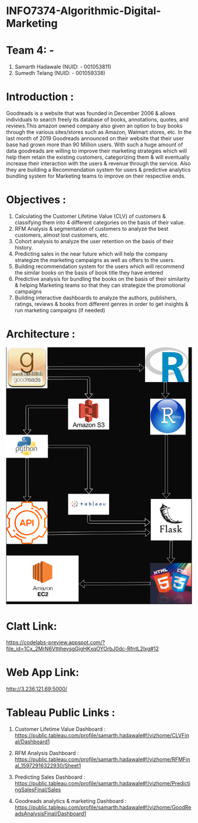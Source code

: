 # INFO7374-Algorithmic-Digital-Marketing

# Team 4: - 

1. Samarth Hadawale (NUID: - 001053811)
2. Sumedh Telang (NUID: - 001059338)

# Introduction :

Goodreads is a website that was founded in December 2006 & allows individuals to search freely its database of books, annotations, quotes, and reviews.This amazon owned company also given an option to buy books through the various sites/stores such as Amazon, Walmart stores, etc. In the last month of 2019 Goodreads announced on their website that their user base had grown more than 90 Million users. 
With such a huge amount of data goodreads are willing to improve their marketing strategies which will help them retain the existing customers, categorizing them & will eventually increase their interaction with the users & revenue through the service. 
Also they are building a Recommendation system for users & predictive analytics bundling system for Marketing teams to improve on their respective ends. 

# Objectives : 

1. Calculating the Customer Lifetime Value (CLV) of customers & classifying them into 4 different categories on the basis of their value.
2. RFM Analysis & segmentation of customers to analyze the best customers, almost lost customers, etc. 
3. Cohort analysis to analyze the user retention on the basis of their history. 
4. Predicting sales in the near future which will help the company strategize the marketing campaigns as well as offers to the users. 
5. Building recommendation system for the users which will recommend the similar books on the basis of book title they have entered
6. Predictive analysis for bundling the books on the basis of their similarity & helping Marketing teams so that they can strategize the promotional campaigns
7. Building interactive dashboards to analyze the authors, publishers, ratings, reviews & books from different genres in order to get insights & run marketing campaigns (if needed)

# Architecture : 

![alt text](https://github.com/sumedhtelang/INFO7374-Algorithmic-Digital-Marketing/blob/master/Final_project/ProjectArchiFinale12.png)

# Clatt Link: 

https://codelabs-preview.appspot.com/?file_id=1Cx_2MrN6VttjhevsgGjgHKxqOYOrbJ0dc-RfntL2lxg#12


# Web App Link: 

http://3.236.121.69:5000/

# Tableau Public Links : 

1. Customer Lifetime Value Dashboard :  https://public.tableau.com/profile/samarth.hadawale#!/vizhome/CLVFinal/Dashboard1

2. RFM Analysis Dashboard : https://public.tableau.com/profile/samarth.hadawale#!/vizhome/RFMFinal_15972916322930/Sheet1

3. Predicting Sales Dashboard : https://public.tableau.com/profile/samarth.hadawale#!/vizhome/PredictingSalesFinal/Sales

4. Goodreads analytics & marketing Dashboard : https://public.tableau.com/profile/samarth.hadawale#!/vizhome/GoodReadsAnalysisFinal/Dashboard1
